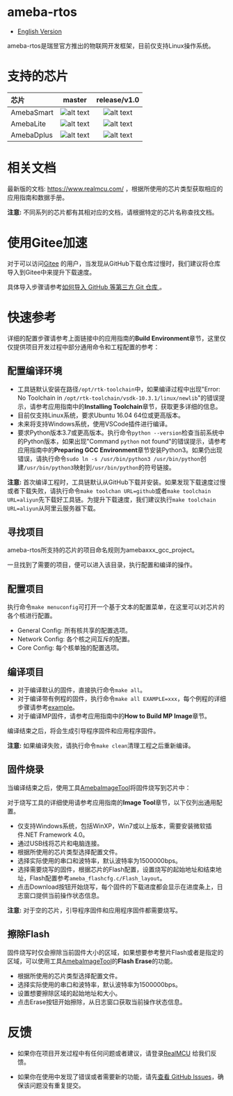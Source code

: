 # ameba-rtos

* [English Version](./README.md)

ameba-rtos是瑞昱官方推出的物联网开发框架，目前仅支持Linux操作系统。

# 支持的芯片

|芯片         |          master       |     release/v1.0       |
|:----------- |:---------------------:| :---------------------:|
|AmebaSmart   |![alt text][supported] | ![alt text][supported] |
|AmebaLite    |![alt text][supported] | ![alt text][supported] |
|AmebaDplus   |![alt text][supported] | ![alt text][supported] |

[supported]: https://img.shields.io/badge/-supported-green "supported"

# 相关文档

最新版的文档: https://www.realmcu.com/ ，根据所使用的芯片类型获取相应的应用指南和数据手册。

**注意:** 不同系列的芯片都有其相对应的文档，请根据特定的芯片名称查找文档。

# 使用Gitee加速

对于可以访问[Gitee](https://gitee.com) 的用户，当发现从GitHub下载仓库过慢时，我们建议将仓库导入到Gitee中来提升下载速度。

具体导入步骤请参考[如何导入 GitHub 等第三方 Git 仓库 ](https://gitee.com/help/articles/4261)。

# 快速参考

详细的配置步骤请参考上面链接中的应用指南的**Build Environment**章节，这里仅仅提供项目开发过程中部分通用命令和工程配置的参考：

## 配置编译环境

* 工具链默认安装在路径`/opt/rtk-toolchain`中，如果编译过程中出现"Error: No Toolchain in `/opt/rtk-toolchain/vsdk-10.3.1/linux/newlib`"的错误提示，请参考应用指南中的**Installing Toolchain**章节，获取更多详细的信息。
* 目前仅支持Linux系统，要求Ubuntu 16.04 64位或更高版本。
* 未来将支持Windows系统，使用VSCode插件进行编译。
* 要求Python版本3.7或更高版本。执行命令`python --version`检查当前系统中的Python版本，如果出现"Command `python` not found"的错误提示，请参考应用指南中的**Preparing GCC Environment**章节安装Python3。如果仍出现错误，请执行命令`sudo ln -s /usr/bin/python3 /usr/bin/python`创建`/usr/bin/python3`映射到`/usr/bin/python`的符号链接。

**注意:** 首次编译工程时，工具链默认从GitHub下载并安装。如果发现下载速度过慢或者下载失败，请执行命令`make toolchan URL=github`或者`make toolchain URL=aliyun`先下载好工具链。为提升下载速度，我们建议执行`make toolchain URL=aliyun`从阿里云服务器下载。

## 寻找项目

ameba-rtos所支持的芯片的项目命名规则为amebaxxx_gcc_project。

一旦找到了需要的项目，便可以进入该目录，执行配置和编译的操作。

## 配置项目

执行命令`make menuconfig`可打开一个基于文本的配置菜单，在这里可以对芯片的各个核进行配置。

* General Config: 所有核共享的配置选项。
* Network Config: 各个核之间互斥的配置。
* Core Config: 每个核单独的配置选项。

## 编译项目

* 对于编译默认的固件，直接执行命令`make all`。
* 对于编译带有例程的固件，执行命令`make all EXAMPLE=xxx`，每个例程的详细步骤请参考[example](component/example)。
* 对于编译MP固件，请参考应用指南中的**How to Build MP Image**章节。

编译结束之后，将会生成引导程序固件和应用程序固件。

**注意:** 如果编译失败，请执行命令`make clean`清理工程之后重新编译。

## 固件烧录

当编译结束之后，使用工具[AmebaImageTool](tools/ameba/ImageTool/AmebaImageTool.exe)将固件烧写到芯片中：

对于烧写工具的详细使用请参考应用指南的**Image Tool**章节，以下仅列出通用配置。

* 仅支持Windows系统，包括WinXP，Win7或以上版本，需要安装微软插件.NET Framework 4.0。
* 通过USB线将芯片和电脑连接。
* 根据所使用的芯片类型选择配置文件。
* 选择实际使用的串口和波特率，默认波特率为1500000bps。
* 选择需要烧写的固件，根据芯片的Flash配置，设置烧写的起始地址和结束地址，Flash配置参考`ameba_flashcfg.c/Flash_layout`。
* 点击Download按钮开始烧写，每个固件的下载进度都会显示在进度条上，日志窗口提供当前操作状态信息。

**注意:** 对于空的芯片，引导程序固件和应用程序固件都需要烧写。

## 擦除Flash

固件烧写时仅会擦除当前固件大小的区域，如果想要参考整片Flash或者是指定的区域，可以使用工具[AmebaImageTool](tools/ameba/ImageTool/AmebaImageTool.exe)的**Flash Erase**的功能。

* 根据所使用的芯片类型选择配置文件。
* 选择实际使用的串口和波特率，默认波特率为1500000bps。
* 设置想要擦除区域的起始地址和大小。
* 点击Erase按钮开始擦除，从日志窗口获取当前操作状态信息。

# 反馈

* 如果你在项目开发过程中有任何问题或者建议，请登录[RealMCU](https://www.realmcu.com/en/Account/Login?ReturnUrl=%2FCommunity%2Fcima%2F3187aedd-cb0d-444b-aa0c-284fd82cc501) 给我们反馈。

* 如果你在使用中发现了错误或者需要新的功能，请先[查看 GitHub Issues](https://github.com/Ameba-AIoT/ameba-rtos/issues)，确保该问题没有重复提交。